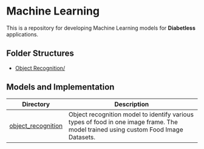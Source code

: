 # Machine Learning
This is a repository for developing Machine Learning models for **Diabetless** applications.

## Folder Structures
- [Object Recognition/](./object_recognition/)

## Models and Implementation

| Directory | Description |
|-----------|-------------|
| [object_recognition](./object_recognition/) | Object recognition model to identify various types of food in one image frame. The model trained using custom Food Image Datasets.


